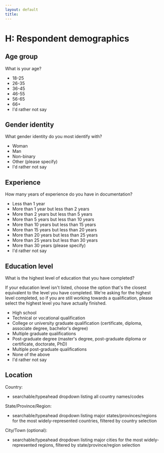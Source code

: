 ```yaml
---
layout: default
title: 
---
```


# H: Respondent demographics

## Age group

What is your age?

- 18-25
- 26-35
- 36-45
- 46-55
- 56-65
- 66+
- I'd rather not say

## Gender identity

What gender identity do you most identify with?

- Woman
- Man
- Non-binary
- Other (please specify)
- I'd rather not say

## Experience

How many years of experience do you have in documentation?

- Less than 1 year
- More than 1 year but less than  2 years
- More than 2 years but less than  5 years
- More than 5 years but less than 10 years
- More than 10 years but less than 15 years
- More than 15 years but less than 20 years
- More than 20 years but less than 25 years
- More than 25 years but less than 30 years
- More than 30 years (please specify)
- I'd rather not say

## Education level

What is the highest level of education that you have completed?

If your education level isn't listed, choose the option that's the closest equivalent to the level you have completed. We're asking for the highest level completed, so if you are still working towards a qualification, please select the highest level you have actually finished.

- High school
- Technical or vocational qualification
- College or university graduate qualification (certificate, diploma, associate degree, bachelor's degree)
- Multiple graduate qualifications
- Post-graduate degree (master's degree, post-graduate diploma or certificate, doctorate, PhD)
- Multiple post-graduate qualifications
- None of the above
- I'd rather not say

## Location

Country: 

- searchable/typeahead dropdown listing all country names/codes

State/Province/Region: 

- searchable/typeahead dropdown listing major states/provinces/regions for the most widely-represented countries, filtered by country selection

City/Town (optional): 

- searchable/typeahead dropdown listing major cities for the most widely-represented regions, filtered by state/province/region selection
